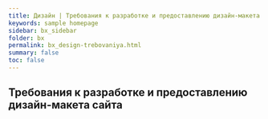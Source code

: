 ```yaml
---
title: Дизайн | Требования к разработке и предоставлению дизайн-макета сайта
keywords: sample homepage
sidebar: bx_sidebar
folder: bx
permalink: bx_design-trebovaniya.html
summary: false
toc: false
---
```


## Требования к разработке и предоставлению дизайн-макета сайта
